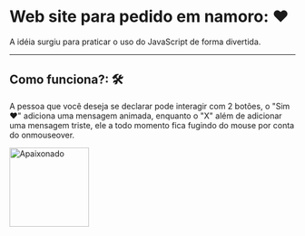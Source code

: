 # Web site para pedido em namoro: ❤

A idéia surgiu para praticar o uso do JavaScript de forma divertida.

---

## Como funciona?: 🛠

A pessoa que você deseja se declarar pode interagir com 2 botões, o "Sim ❤" adiciona uma mensagem animada, enquanto o "X" além de adicionar uma mensagem triste, ele a todo momento fica fugindo do mouse por conta do onmouseover.

<img 
    src="https://media.tenor.com/8CyZ_AnQIV4AAAAM/sami-en-dina-sami-dina.gif" 
    alt="Apaixonado"
    width="140px"
/>